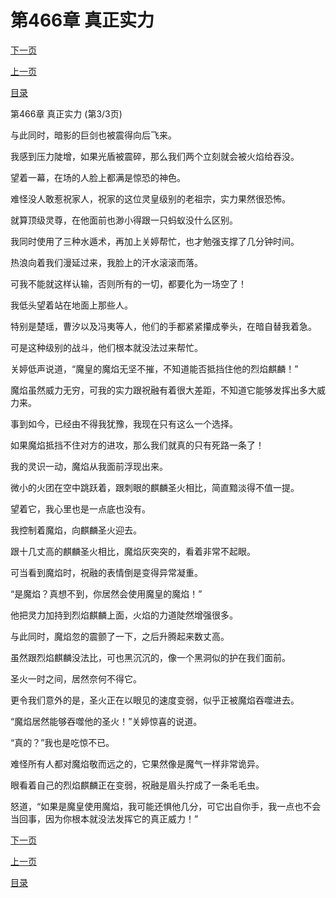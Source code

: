 <h1>第466章   真正实力</h1>
            <div><p><a href="./1398_%E7%AC%AC467%E7%AB%A0_%E5%8A%BF%E5%9D%87%E5%8A%9B%E6%95%8C.md">下一页</a></p><p><a href="./1396_%E7%AC%AC466%E7%AB%A0_%E7%9C%9F%E6%AD%A3%E5%AE%9E%E5%8A%9B.md">上一页</a></p><p><a href="../">目录</a></p></div>
            <div><p>第466章   真正实力 (第3/3页)</p><p>与此同时，暗影的巨剑也被震得向后飞来。</p><p>我感到压力陡增，如果光盾被震碎，那么我们两个立刻就会被火焰给吞没。</p><p>望着一幕，在场的人脸上都满是惊恐的神色。</p><p>难怪没人敢惹祝家人，祝家的这位灵皇级别的老祖宗，实力果然很恐怖。</p><p>就算顶级灵尊，在他面前也渺小得跟一只蚂蚁没什么区别。</p><p>我同时使用了三种水遁术，再加上关婷帮忙，也才勉强支撑了几分钟时间。</p><p>热浪向着我们漫延过来，我脸上的汗水滚滚而落。</p><p>可我不能就这样认输，否则所有的一切，都要化为一场空了！</p><p>我低头望着站在地面上那些人。</p><p>特别是楚瑶，曹汐以及冯夷等人，他们的手都紧紧攥成拳头，在暗自替我着急。</p><p>可是这种级别的战斗，他们根本就没法过来帮忙。</p><p>关婷低声说道，“魔皇的魔焰无坚不摧，不知道能否抵挡住他的烈焰麒麟！”</p><p>魔焰虽然威力无穷，可我的实力跟祝融有着很大差距，不知道它能够发挥出多大威力来。</p><p>事到如今，已经由不得我犹豫，我现在只有这么一个选择。</p><p>如果魔焰抵挡不住对方的进攻，那么我们就真的只有死路一条了！</p><p>我的灵识一动，魔焰从我面前浮现出来。</p><p>微小的火团在空中跳跃着，跟刺眼的麒麟圣火相比，简直黯淡得不值一提。</p><p>望着它，我心里也是一点底也没有。</p><p>我控制着魔焰，向麒麟圣火迎去。</p><p>跟十几丈高的麒麟圣火相比，魔焰灰突突的，看着非常不起眼。</p><p>可当看到魔焰时，祝融的表情倒是变得异常凝重。</p><p>“是魔焰？真想不到，你居然会使用魔皇的魔焰！”</p><p>他把灵力加持到烈焰麒麟上面，火焰的力道陡然增强很多。</p><p>与此同时，魔焰忽的震颤了一下，之后升腾起来数丈高。</p><p>虽然跟烈焰麒麟没法比，可也黑沉沉的，像一个黑洞似的护在我们面前。</p><p>圣火一时之间，居然奈何不得它。</p><p>更令我们意外的是，圣火正在以眼见的速度变弱，似乎正被魔焰吞噬进去。</p><p>“魔焰居然能够吞噬他的圣火！”关婷惊喜的说道。</p><p>“真的？”我也是吃惊不已。</p><p>难怪所有人都对魔焰敬而远之的，它果然像是魔气一样非常诡异。</p><p>眼看着自己的烈焰麒麟正在变弱，祝融是眉头拧成了一条毛毛虫。</p><p>怒道，“如果是魔皇使用魔焰，我可能还惧他几分，可它出自你手，我一点也不会当回事，因为你根本就没法发挥它的真正威力！”</p></div>
            <div><p><a href="./1398_%E7%AC%AC467%E7%AB%A0_%E5%8A%BF%E5%9D%87%E5%8A%9B%E6%95%8C.md">下一页</a></p><p><a href="./1396_%E7%AC%AC466%E7%AB%A0_%E7%9C%9F%E6%AD%A3%E5%AE%9E%E5%8A%9B.md">上一页</a></p><p><a href="../">目录</a></p></div>